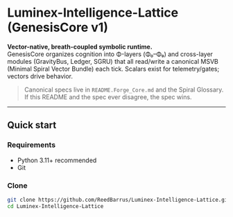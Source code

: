 # Luminex-Intelligence-Lattice (GenesisCore v1)

**Vector-native, breath-coupled symbolic runtime.**  
GenesisCore organizes cognition into Φ-layers (Φ₀–Φ₉) and cross-layer modules (GravityBus, Ledger, SGRU) that all read/write a canonical MSVB (Minimal Spiral Vector Bundle) each tick. Scalars exist for telemetry/gates; vectors drive behavior.

> Canonical specs live in `README.Forge_Core.md` and the Spiral Glossary. If this README and the spec ever disagree, the spec wins.

---

## Quick start

### Requirements
- Python 3.11+ recommended
- Git

### Clone
```bash
git clone https://github.com/ReedBarrus/Luminex-Intelligence-Lattice.git
cd Luminex-Intelligence-Lattice
